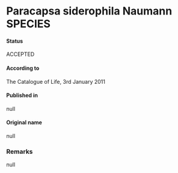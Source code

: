 Paracapsa siderophila Naumann SPECIES
=======

#### Status
ACCEPTED

#### According to
The Catalogue of Life, 3rd January 2011

#### Published in
null

#### Original name
null

### Remarks
null